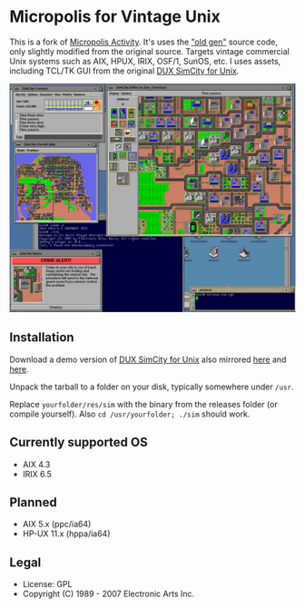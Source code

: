 # Micropolis for Vintage Unix

This is a fork of [Micropolis Activity](https://github.com/SimHacker/micropolis/tree/master/micropolis-activity). It's uses the ["old gen"](https://wiki.laptop.org/go/Micropolis#Old_Generation:_C_TCL/Tk_Micropolis) source code, only slightly modified from the original source. Targets vintage commercial Unix systems such as AIX, HPUX, IRIX, OSF/1, SunOS, etc. I uses assets, including TCL/TK GUI from the original [DUX SimCity for Unix](https://web.archive.org/web/19970714233606/http://www.dux.com/simctyux.html).

![Micropolis-IRIX](simirix.png)

## Installation

Download a demo version of [DUX SimCity for Unix](https://web.archive.org/web/19970714233306/http://www.dux.com/demo.html) also mirrored [here](http://osarchive.org/apps/simcity) and [here](http://tenox.pdp-11.ru/apps/simcity/).

Unpack the tarball to a folder on your disk, typically somewhere under `/usr`.

Replace `yourfolder/res/sim` with the binary from the releases folder (or compile yourself). Also `cd /usr/yourfolder; ./sim` should work.

## Currently supported OS

- AIX 4.3
- IRIX 6.5

## Planned

- AIX 5.x (ppc/ia64)
- HP-UX 11.x (hppa/ia64)

## Legal

- License: GPL
- Copyright (C) 1989 - 2007 Electronic Arts Inc.
